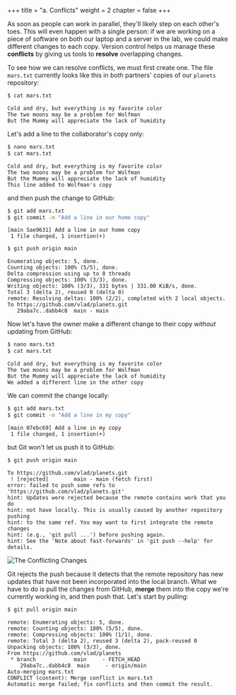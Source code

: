 +++
title = "a. Conflicts"
weight = 2
chapter = false
+++

As soon as people can work in parallel, they'll likely step on each other's
toes.  This will even happen with a single person: if we are working on
a piece of software on both our laptop and a server in the lab, we could make
different changes to each copy.  Version control helps us manage these
**conflicts** by giving us tools to
**resolve** overlapping changes.

To see how we can resolve conflicts, we must first create one.  The file
`mars.txt` currently looks like this in both partners' copies of our `planets`
repository:

```Bash
$ cat mars.txt
```


```
Cold and dry, but everything is my favorite color
The two moons may be a problem for Wolfman
But the Mummy will appreciate the lack of humidity
```


Let's add a line to the collaborator's copy only:

```Bash
$ nano mars.txt
$ cat mars.txt
```


```
Cold and dry, but everything is my favorite color
The two moons may be a problem for Wolfman
But the Mummy will appreciate the lack of humidity
This line added to Wolfman's copy
```


and then push the change to GitHub:

```Bash
$ git add mars.txt
$ git commit -m "Add a line in our home copy"
```


```
[main 5ae9631] Add a line in our home copy
 1 file changed, 1 insertion(+)
```


```Bash
$ git push origin main
```


```
Enumerating objects: 5, done.
Counting objects: 100% (5/5), done.
Delta compression using up to 8 threads
Compressing objects: 100% (3/3), done.
Writing objects: 100% (3/3), 331 bytes | 331.00 KiB/s, done.
Total 3 (delta 2), reused 0 (delta 0)
remote: Resolving deltas: 100% (2/2), completed with 2 local objects.
To https://github.com/vlad/planets.git
   29aba7c..dabb4c8  main - main
```


Now let's have the owner
make a different change to their copy
*without* updating from GitHub:

```Bash
$ nano mars.txt
$ cat mars.txt
```


```
Cold and dry, but everything is my favorite color
The two moons may be a problem for Wolfman
But the Mummy will appreciate the lack of humidity
We added a different line in the other copy
```


We can commit the change locally:

```Bash
$ git add mars.txt
$ git commit -m "Add a line in my copy"
```


```
[main 07ebc69] Add a line in my copy
 1 file changed, 1 insertion(+)
```


but Git won't let us push it to GitHub:

```Bash
$ git push origin main
```


```
To https://github.com/vlad/planets.git
 ! [rejected]        main - main (fetch first)
error: failed to push some refs to 'https://github.com/vlad/planets.git'
hint: Updates were rejected because the remote contains work that you do
hint: not have locally. This is usually caused by another repository pushing
hint: to the same ref. You may want to first integrate the remote changes
hint: (e.g., 'git pull ...') before pushing again.
hint: See the 'Note about fast-forwards' in 'git push --help' for details.
```


![The Conflicting Changes](images/conflict.svg)

Git rejects the push because it detects that the remote repository has new updates that have not been
incorporated into the local branch.
What we have to do is pull the changes from GitHub,
**merge** them into the copy we're currently working in, and then push that.
Let's start by pulling:

```Bash
$ git pull origin main
```


```
remote: Enumerating objects: 5, done.
remote: Counting objects: 100% (5/5), done.
remote: Compressing objects: 100% (1/1), done.
remote: Total 3 (delta 2), reused 3 (delta 2), pack-reused 0
Unpacking objects: 100% (3/3), done.
From https://github.com/vlad/planets
 * branch            main     - FETCH_HEAD
    29aba7c..dabb4c8  main     - origin/main
Auto-merging mars.txt
CONFLICT (content): Merge conflict in mars.txt
Automatic merge failed; fix conflicts and then commit the result.
```

